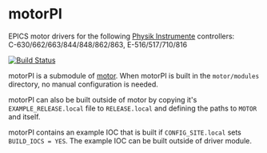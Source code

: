 # motorPI
EPICS motor drivers for the following [Physik Instrumente](https://www.physikinstrumente.com) controllers:<br>
C-630/662/663/844/848/862/863, E-516/517/710/816

[![Build Status](https://travis-ci.org/epics-motor/motorPI.png)](https://travis-ci.org/epics-motor/motorPI)

motorPI is a submodule of [motor](https://github.com/epics-modules/motor).  When motorPI is built in the ``motor/modules`` directory, no manual configuration is needed.

motorPI can also be built outside of motor by copying it's ``EXAMPLE_RELEASE.local`` file to ``RELEASE.local`` and defining the paths to ``MOTOR`` and itself.

motorPI contains an example IOC that is built if ``CONFIG_SITE.local`` sets ``BUILD_IOCS = YES``.  The example IOC can be built outside of driver module.
